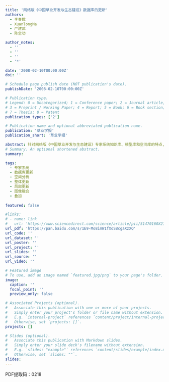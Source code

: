 ```yaml
---
title: '网络版《中国草业开发与生态建设》数据库的更新'
authors:
  - 李春娥
  - XuanlongMa
  - 严建武
  - 陈全功 

author_notes:
  - ''
  - ''
  - ''
  - '*'

date: '2008-02-10T00:00:00Z'
doi: ''

# Schedule page publish date (NOT publication's date).
publishDate: '2008-02-10T00:00:00Z'

# Publication type.
# Legend: 0 = Uncategorized; 1 = Conference paper; 2 = Journal article;
# 3 = Preprint / Working Paper; 4 = Report; 5 = Book; 6 = Book section;
# 7 = Thesis; 8 = Patent
publication_types: ['2']

# Publication name and optional abbreviated publication name.
publication: '草业学报'
publication_short: '草业学报'

abstract: 针对网络版《中国草业开发与生态建设》专家系统知识库、模型库和空间库的特点,提出以下更新方案:知识库和模型库的更新采用2个途径进行,即数据库管理员直接在服务器端进行更新和普通用户在远程客户端以提交数据的形式进行更新。由于空间数据库处理的复杂性和传输量大的特点,空间数据库的更新主要还是由数据库管理员在服务器端进行。本研究虽在一定程度上全面详细地阐述了数据库的更新过程,具有一定的可行性,但仍有许多需改进的地方,如普通用户提交的数据在传往服务器端前的验证标准的制定、空间数据更新技术的改进等。
# Summary. An optional shortened abstract.
summary: 

tags:
  - 专家系统
  - 数据库更新
  - 空间分析
  - 整体更新
  - 局部更新
  - 图像融合
  - 叠加
  
featured: false

#links:
# - name: link
#   url: 'https://www.sciencedirect.com/science/article/pii/S1470160X21006658'
url_pdf: 'https://pan.baidu.com/s/1E9-Mo8imW1fXoSBcgaXzXQ'
url_code: ''
url_dataset: ''
url_poster: ''
url_project: ''
url_slides: ''
url_source: ''
url_video: ''

# Featured image
# To use, add an image named `featured.jpg/png` to your page's folder.
image:
  caption: ''
  focal_point: ''
  preview_only: false

# Associated Projects (optional).
#   Associate this publication with one or more of your projects.
#   Simply enter your project's folder or file name without extension.
#   E.g. `internal-project` references `content/project/internal-project/index.md`.
#   Otherwise, set `projects: []`.
projects: []

# Slides (optional).
#   Associate this publication with Markdown slides.
#   Simply enter your slide deck's filename without extension.
#   E.g. `slides: "example"` references `content/slides/example/index.md`.
#   Otherwise, set `slides: ""`.
slides:
---
```


PDF提取码：0218